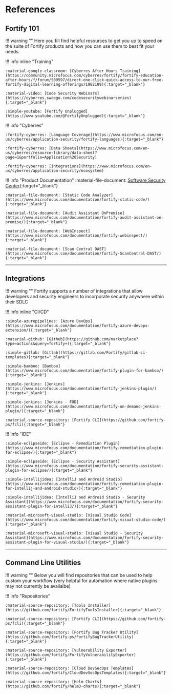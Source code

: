 # References

## **Fortify 101**

!!! warning ""
    Here you fill find helpful resources to get you up to speed on the suite of Fortify products and how you can use them to best fit your needs.
    
!!! info inline "Training"

    :material-google-classroom: [Cyberres After Hours Training](https://community.microfocus.com/cyberres/fortify/fortify-education-after-hours/f/forum/509597/direct-one-click-quick-access-to-our-free-fortify-digital-learning-offerings/1902189){:target="_blank"}

    :material-video: [Code Security Webinars](https://cyberres.swoogo.com/codesecuritywebinarseries){:target="_blank"}

    :simple-youtube: [Fortify Unplugged](https://www.youtube.com/@FortifyUnplugged){:target="_blank"}

!!! info "Cyberres"

    :fortify-cyberres: [Language Coverage](https://www.microfocus.com/en-us/cyberres/application-security/fortify-languages){:target="_blank"}

    :fortify-cyberres: [Data Sheets](https://www.microfocus.com/en-us/cyberres/resource-library/data-sheet?page=1&portfolio=Application%20Security)

    :fortify-cyberres: [Integrations](https://www.microfocus.com/en-us/cyberres/application-security/ecosystem)

!!! info "Product Documentation"
    :material-file-document: [Software Security Center](https://www.microfocus.com/documentation/fortify-software-security-center/){:target="_blank"}

    :material-file-document: [Static Code Analyzer](https://www.microfocus.com/documentation/fortify-static-code/){:target="_blank"}

    :material-file-document: [Audit Assistant OnPremise](https://www.microfocus.com/documentation/fortify-audit-assistant-on-premise/){:target="_blank"}

    :material-file-document: [WebInspect](https://www.microfocus.com/documentation/fortify-webinspect/){:target="_blank"}

    :material-file-document: [Scan Central DAST](https://www.microfocus.com/documentation/fortify-ScanCentral-DAST/){:target="_blank"}

---
## **Integrations**

!!! warning ""
    Fortify supports a number of integrations that allow developers and security engineers to incorporate security anywhere within their SDLC

!!! info inline "CI/CD"

    :simple-azurepipelines: [Azure DevOps](https://www.microfocus.com/documentation/fortify-azure-devops-extension/){:target="_blank"}

    :material-github: [Github](https://github.com/marketplace?type=actions&query=fortify+){:target="_blank"}

    :simple-gitlab: [Gitlab](https://gitlab.com/Fortify/gitlab-ci-templates){:target="_blank"}

    :simple-bamboo: [Bamboo](https://www.microfocus.com/documentation/fortify-plugin-for-bamboo/){:target="_blank"}

    :simple-jenkins: [Jenkins](https://www.microfocus.com/documentation/fortify-jenkins-plugin/){:target="_blank"}

    :simple-jenkins: [Jenkins - FOD](https://www.microfocus.com/documentation/fortify-on-demand-jenkins-plugin/){:target="_blank"}

    :material-source-repository: [Fortify CLI](https://github.com/fortify-ps/fcli){:target="_blank"}


!!! info "IDE"

    :simple-eclipseide: [Eclipse - Remediation Plugin](https://www.microfocus.com/documentation/fortify-remediation-plugin-for-eclipse/){:target="_blank"}

    :simple-eclipseide: [Eclipse - Security Assistant](https://www.microfocus.com/documentation/fortify-security-assistant-plugin-for-eclipse/){:target="_blank"}

    :simple-intellijidea: [IntelliJ and Android Studio](https://www.microfocus.com/documentation/fortify-remediation-plugin-for-intellij-and-android-studio/){:target="_blank"}

    :simple-intellijidea: [IntelliJ and Android Studio - Security Assistant](https://www.microfocus.com/documentation/fortify-security-assistant-plugin-for-intelliJ/){:target="_blank"}

    :material-microsoft-visual-studio: [Visual Studio Code](https://www.microfocus.com/documentation/fortify-visual-studio-code/){:target="_blank"}

    :material-microsoft-visual-studio: [Visual Studio - Security Assistant](https://www.microfocus.com/documentation/fortify-security-assistant-plugin-for-visual-studio/){:target="_blank"}

---
## **Command Line Utilities**

!!! warning ""
    Below you will find repositories that can be used to help custom your workflow (very helpful for automation where native plugins may not currently be availalbe)

!!! info "Repositories"

    :material-source-repository: [Tools Installer](https://github.com/fortify/FortifyToolsInstaller){:target="_blank"}

    :material-source-repository: [Fortify CLI](https://github.com/fortify-ps/fcli){:target="_blank"}

    :material-source-repository: [Fortify Bug Tracker Utility](https://github.com/fortify-ps/FortifyBugTrackerUtility){:target="_blank"}

    :material-source-repository: [Vulnerability Exporter](https://github.com/fortify/FortifyVulnerabilityExporter){:target="_blank"}

    :material-source-repository: [Cloud DevSecOps Templates](https://github.com/fortify/CloudDevSecOpsTemplates){:target="_blank"}

    :material-source-repository: [Helm Charts](https://github.com/fortify/helm3-charts){:target="_blank"}
    